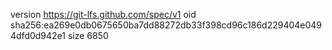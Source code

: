 version https://git-lfs.github.com/spec/v1
oid sha256:ea269e0db0675650ba7dd88272db33f398cd96c186d229404e0494dfd0d942e1
size 6850
